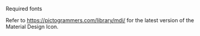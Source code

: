 Required fonts

Refer to https://pictogrammers.com/library/mdi/ for the latest version of the Material Design Icon.
